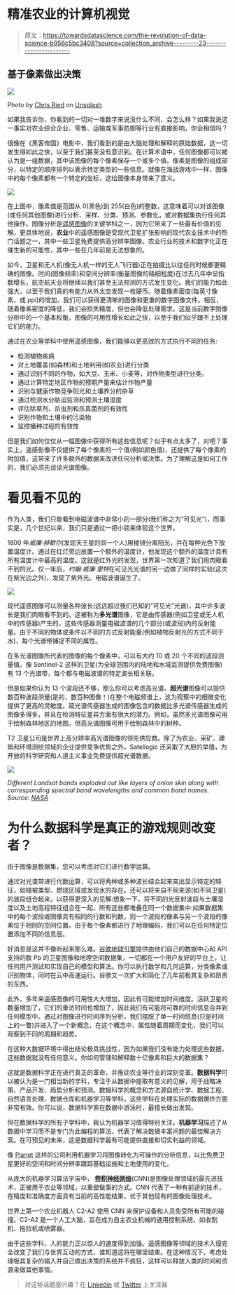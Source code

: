# 精准农业的计算机视觉

> 原文：<https://towardsdatascience.com/the-revolution-of-data-science-b956c5bc3408?source=collection_archive---------23----------------------->

## 基于像素做出决策

![](img/87fa004e65dde21fb39aa5a16f270ffc.png)

Photo by [Chris Ried](https://unsplash.com/photos/ieic5Tq8YMk?utm_source=unsplash&utm_medium=referral&utm_content=creditCopyText) on [Unsplash](https://unsplash.com/?utm_source=unsplash&utm_medium=referral&utm_content=creditCopyText)

如果我告诉你，你看到的一切对一堆数字来说没什么不同，会怎么样？如果我说这一事实对农业综合企业、零售、运输或军事防御等行业有直接影响，你会相信吗？

很像在《黑客帝国》电影中，我们看到的是由大脑处理和解释的原始数据，这一切发生得如此之快，以至于我们甚至没有意识到。在计算术语中，任何图像都可以被认为是一组数据，其中该图像的每个像素保存一个或多个值。像素是图像的组成部分，以特定的顺序排列以表示特定类型的一些信息。就像在海战游戏中一样，图像中的每个像素都有一个特定的坐标，这给图像本身带来了意义。

![](img/af557d3d2fef42d136a4acc13aa7642c.png)

在上图中，像素值是范围从 0(黑色)到 255(白色)的整数，这意味着可以对该图像(或任何其他图像)进行分析、采样、分类、预测、参数化，或对数据集执行任何其他操作。图像分析是[遥感图像](https://medium.com/@lopezyse/why-does-your-organization-need-to-explore-remote-sensing-technologies-ea86d5079090)的关键学科之一，因为它带来了一些最有价值的见解。更具体地说，**农业**中的遥感图像是受现代卫星扩张影响的现代农业技术中的热门话题之一，其中一些卫星免费提供高分辨率图像。农业行业的技术和数字化正在催生新的可能性，其中一些在几年前是无法想象的。

如今，卫星和无人机(像无人机一样的无人飞行器)正在拍摄比以往任何时候都更精确的图像。时间(图像频率)和空间分辨率(衡量图像的精细程度)在过去几年中呈指数增长，航空航天业将继续以我们甚至无法预测的方式发生变化。我们的能力如此强大，以至于我们真的有能力从外太空发现一枚硬币。随着像素密度(每英寸像素，或 ppi)的增加，我们可以获得更清晰的图像和更重的数字图像文件。相反，随着像素密度的降低，我们会损失精度，但也会降低处理需求。这是当前数字图像分析中的一个基本权衡，图像的可用性增长如此之快，以至于我们似乎跟不上处理它们的能力。

通过在农业等学科中使用遥感图像，我们能够以更高效的方式执行不同的任务:

*   检测植物疾病
*   对土地覆盖(如森林)和土地利用(如农业)进行分类
*   通过识别不同的作物，如大豆、玉米、小麦等，对作物类型进行分类。
*   通过计算特定地区作物的预期产量来估计作物产量
*   识别与健康作物竞争阳光和土壤养分的杂草
*   通过检测水分胁迫监测和预测土壤湿度
*   评估除草剂、杀虫剂和杀真菌剂的有效性
*   识别作物和土壤中的污染物
*   监控播种过程的有效性

但是我们如何仅仅从一幅图像中获得所有这些信息呢？似乎有点太多了，对吧？事实上，遥感影像不仅提供了每个像素的一个值(例如颜色值)，还提供了每个像素的附加值，这带来了许多额外的数据来改进任何分析或决策。为了理解这是如何工作的，我们必须先谈谈光谱图像。

# **看见看不见的**

作为人类，我们只能看到电磁波谱中非常小的一部分(我们称之为“可见光”)，而事实是，几个世纪以来，我们只是通过一把小锁来体验这个世界。

1800 年*威廉·赫歇尔*(发现天王星的同一个人)用棱镜分离阳光，并在每种光色下放置温度计。通过在红灯旁边放置一个额外的温度计，他发现这个额外的温度计具有所有温度计中最高的温度。这就是红外光的发现，世界第一次知道了我们用肉眼看不到的光。仅一年后，*约翰·威廉·里特*在可见光光谱的另一边做了同样的实验(这次在紫光边之外)，发现了紫外光。电磁波谱诞生了。

![](img/d700a090e4a11d47e5fad8a00b19d4af.png)

现代遥感图像可以测量各种波长(远远超过我们已知的“可见光”光谱)，其中许多波长是我们肉眼看不到的。这被称为**多光谱**图像，它是由传感器(例如卫星或无人机中的传感器)产生的，这些传感器测量电磁波谱的几个部分(或波段)内的反射能量。由于不同的物体或条件以不同的方式反射能量(例如植物反射光的方式不同于水)，每个光谱带捕捉不同的属性。

在多光谱图像所代表的图像的每个像素中，可以有大约 10 或 20 个不同的波段测量值。像 Sentinel-2 这样的卫星(为全球范围内的陆地和水域监测提供免费图像)有 13 个光谱带，每个都与电磁波谱的特定波长相关联。

但是如果你认为 13 个波段还不够，那么你可以考虑高光谱。**超光谱**图像可以提供数百种波段测量(是的，数百种图像！)在整个电磁频谱上，这为观察中的细微变化提供了更高的灵敏度。超光谱传感器生成的图像包含的数据比多光谱传感器生成的图像多得多，并且在检测特征差异方面有很大的潜力。例如，虽然多光谱图像可用于绘制森林地区的地图，但高光谱图像可用于绘制森林中的树种。

T2 卫星公司是世界上高分辨率高光谱图像的领先供应商。除了为农业、采矿、建筑和环境测绘领域的企业提供竞争优势之外，Satellogic 还采取了大胆的举措，为开放的科学研究和人道主义事业免费提供超光谱数据。

![](img/517ed762d697580890abb60bc3619d07.png)

*Different Landsat bands exploded out like layers of onion skin along with corresponding spectral band wavelengths and common band names. Source:* [*NASA*](https://svs.gsfc.nasa.gov/4040)

# **为什么数据科学是真正的游戏规则改变者？**

由于图像是数据集，您可以考虑对它们进行数学运算。

通过对光谱带进行代数运算，可以将两种或多种波长结合起来突出显示特定的特征，如植被类型、燃烧区域或发现水的存在。还可以将来自不同来源(如不同卫星)的波段组合起来，以获得更深入的见解:想象一下，将不同的光反射波段与土壤湿度以及土地高程特征组合在一起，所有这些都堆叠在同一个数据集中:如果数据集中的每个波段或图像具有相同的行数和列数，则一个波段的像素与另一个波段的像素位于相同的空间位置。由于每个像素都进行了地理编码，我们可以在任何特定位置添加不同的信息层。

好消息是这并不像听起来那么难。[谷歌地球引擎](https://earthengine.google.com/)提供由他们自己的数据中心和 API 支持的数 Pb 的卫星图像和地理空间数据集，一切都在一个用户友好的平台上，让任何用户测试和实现自己的模型和算法。你可以执行数学和几何运算，分类像素或识别物体，同时在云中高速运行。谷歌又一次扩大和简化了几年前极其复杂和昂贵的东西。

此外，多年来遥感图像的可用性大大增加，因此有可能增加时间维度。活跃卫星的数量增加了，它们的重访时间也增加了，因此我们有可能将可靠的时间信息合并到任何模型中。通过对图像进行时间序列分析，我们摆脱了单一时间信息(只是时间上的一瞥)并进入了一个新概念，在这个概念中，属性随着周期而变化，我们可以观察到不同的周期和趋势。

在这种大数据环境中得出结论极具挑战性，因为如果我们没有能力处理这些数据，这些数据就没有任何意义。你如何管理和解释数十亿像素和巨大的数据集？

这就是数据科学正在进行真正的革命，并推动农业等行业的深刻变革。**数据科学**可以被认为是一门相当新的学科，专注于从数据中提取有意义的见解，用于战略决策、产品开发、趋势分析和预测。数据科学的概念和方法源自统计学、数据工程、自然语言处理、数据仓库和机器学习等学科，这些学科在处理实际的数据爆炸方面非常有效。你可以说，数据科学家在数据中游泳时，最擅长做出发现。

但在数据科学的所有子学科中，我认为机器学习值得特别关注。**机器学习**描述了从数据中学习而不是专门为此编程的算法，代表了解决数据丰富问题的最佳解决方案。在可预见的未来，这是数据科学最有可能提供直接和切实利益的领域。

像 [Planet](https://www.planet.com/) 这样的公司利用机器学习将图像转化为可操作的分析信息，以比免费卫星更好的空间和时间分辨率跟踪基础设施和土地使用的变化。

从庞大的机器学习算法宇宙中， [**卷积神经网络**](/intuitively-understanding-convolutions-for-deep-learning-1f6f42faee1)(CNN)是图像处理领域的最先进技术，正被用于农业等领域，以重塑做事的方式。CNN 代表了一种有前途的技术，在精度和准确度方面具有当前的高性能结果，优于其他现有的图像处理技术。

世界上第一个农业机器人 C2-A2 使用 CNN 来保护设备和人员免受所有可能的碰撞。C2-A2 是一个人工大脑，旨在成为自主农业机械的通用控制系统，如收割机、拖拉机或喷雾器。

由于这些学科，人的能力正以惊人的速度得到加强。遥感图像等领域的技术入侵完全改变了我们与世界互动的方式，谁知道这将在哪里结束。在这种情况下，考虑处理极其复杂的输入并自己做出决策的系统并不疯狂，这样可以释放人类的时间和资源来做其他事情。

> 对这些话题感兴趣？在 [Linkedin](https://www.linkedin.com/in/lopezyse/) 或 [Twitter](https://twitter.com/lopezyse) 上关注我